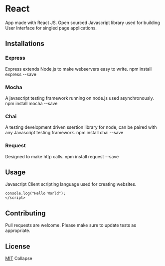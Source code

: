 # React
App made with React JS. Open sourced Javascript library used for building User Interface for singled page applications.

## Installations

### Express
Express extends Node.js to make webservers easy to write.
npm install express --save

### Mocha
A javascript testing framework running on node.js used asynchronously.
npm install mocha --save

### Chai
A testing development driven ssertion library for node, can be paired with any Javascript testing framework.
npm install chai --save

### Request
Designed to make http calls.
npm install request --save

## Usage
Javascript
Client scripting language used for creating websites.

```<script>
console.log("Hello World");
</script>
```
## Contributing
Pull requests are welcome. 
Please make sure to update tests as appropriate.
## License
[MIT](https://choosealicense.com/licenses/mit/)
Collapse



